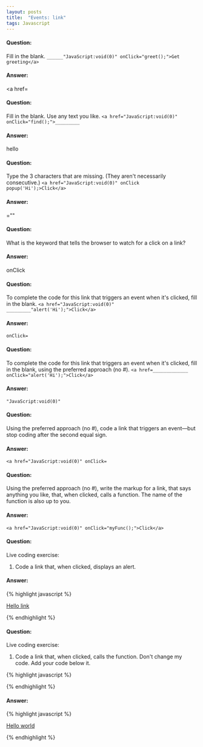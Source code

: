 ```yaml
---
layout: posts
title:  "Events: link"
tags: Javascript
---
```


#### Question:
Fill in the blank.
`______"JavaScript:void(0)" onClick="greet();">Get greeting</a>`

#### Answer:
<a href=

#### Question:
Fill in the blank. Use any text you like.
`<a href="JavaScript:void(0)" onClick="find();">_________`

#### Answer:
hello</a>

#### Question:
Type the 3 characters that are missing. (They aren't necessarily consecutive.)
`<a href="JavaScript:void(0)" onClick popup('Hi');>Click</a>`

#### Answer:
=""

#### Question:
What is the keyword that tells the browser to watch for a click on a link?

#### Answer:
onClick

#### Question:
To complete the code for this link that triggers an event when it's clicked, fill in the blank.
`<a href="JavaScript:void(0)" _________"alert('Hi');">Click</a>`

#### Answer:
`onClick=`

#### Question:
To complete the code for this link that triggers an event when it's clicked, fill in the blank, using the preferred approach (no #).
`<a href=_____________ onClick="alert('Hi');">Click</a>`

#### Answer:
`"JavaScript:void(0)"`

#### Question:
Using the preferred approach (no #), code a link that triggers an event—but stop coding after the second equal sign.

#### Answer:
`<a href="JavaScript:void(0)" onClick= `

#### Question:
Using the preferred approach (no #), write the markup for a link, that says anything you like, that, when clicked, calls a function. The name of the function is also up to you.

#### Answer:
`<a href="JavaScript:void(0)" onClick="myFunc();">Click</a>`

#### Question:
Live coding exercise:
1) Code a link that, when clicked, displays an alert.

#### Answer:
{% highlight javascript %}

<a href="JavaScript:void(0)" onClick="alert('hello');">Hello link</a>

{% endhighlight %}

#### Question:
Live coding exercise:
1) Code a link that, when clicked, calls the function. Don't change my code. Add your code below it.

{% highlight javascript %}

<script>
function greet() {
  alert("Hello world!");
}
</script>
{% endhighlight %}

#### Answer:
{% highlight javascript %}

<script>
function greet() {
  alert("Hello world!");
}
</script>
<a href="JavaScript:void(0)" onClick="greet();">Hello world</a>

{% endhighlight %}
